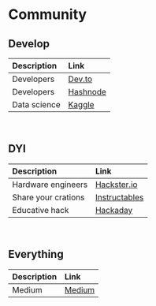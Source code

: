 # Community

## Develop
|Description | Link |
|:-----      |:-----|
| Developers | [Dev.to](https://dev.to/)|
| Developers | [Hashnode](https://hashnode.com/community)|
| Data science | [Kaggle](https://www.kaggle.com/)|
<br />

## DYI
|Description | Link |
|:-----      |:-----|
| Hardware engineers  | [Hackster.io](https://www.hackster.io/)|
| Share your crations | [Instructables](https://www.instructables.com/)|
| Educative hack | [Hackaday](https://hackaday.com/)
<br />


## Everything
|Description | Link |
|:-----   |:-----|
| Medium  | [Medium](https://medium.com/topics)|
<br />